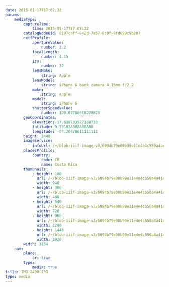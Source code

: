```yaml
---
date: 2015-01-17T17:07:32
params:
    mediaType:
        captureTime:
            time: 2015-01-17T17:07:32
        catalogNodeUid: 0197cbff-842d-7e57-8c0f-6fd099c9b207
        exifProfile:
            apertureValue:
                number: 2.2
            focalLength:
                number: 4.15
            iso:
                number: 32
            lensMake:
                string: Apple
            lensModel:
                string: iPhone 6 back camera 4.15mm f/2.2
            make:
                string: Apple
            model:
                string: iPhone 6
            shutterSpeedValue:
                number: 190.07786618228673
        geoCoordinates:
            elevation: 17.638703527168733
            latitude: 9.391838888888888
            longitude: -84.20878611111111
        height: 2448
        imageService:
            infoUrl: /~/blob-iiif-image-v3/6094b79e00b99e11e4e4c550a4a41d2158aac94b93d9392bde40c4f84c492e5d/info.json
        placesProfile:
            country:
                code: CR
                name: Costa Rica
        thumbnails:
            - height: 180
              url: /~/blob-iiif-image-v3/6094b79e00b99e11e4e4c550a4a41d2158aac94b93d9392bde40c4f84c492e5d/full/240%2C180/0/default.jpg
              width: 240
            - height: 360
              url: /~/blob-iiif-image-v3/6094b79e00b99e11e4e4c550a4a41d2158aac94b93d9392bde40c4f84c492e5d/full/480%2C360/0/default.jpg
              width: 480
            - height: 540
              url: /~/blob-iiif-image-v3/6094b79e00b99e11e4e4c550a4a41d2158aac94b93d9392bde40c4f84c492e5d/full/720%2C540/0/default.jpg
              width: 720
            - height: 960
              url: /~/blob-iiif-image-v3/6094b79e00b99e11e4e4c550a4a41d2158aac94b93d9392bde40c4f84c492e5d/full/1280%2C960/0/default.jpg
              width: 1280
            - height: 1440
              url: /~/blob-iiif-image-v3/6094b79e00b99e11e4e4c550a4a41d2158aac94b93d9392bde40c4f84c492e5d/full/1920%2C1440/0/default.jpg
              width: 1920
        width: 3264
    nav:
        place:
            cr: true
        type:
            media: true
title: IMG_2400.JPG
type: media
---
```

